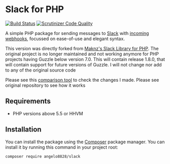 # Slack for PHP

[![Build Status](https://travis-ci.org/maknz/slack.svg?branch=master)](https://travis-ci.org/maknz/slack)
[![Scrutinizer Code Quality](https://scrutinizer-ci.com/g/maknz/slack/badges/quality-score.png?b=master)](https://scrutinizer-ci.com/g/maknz/slack/?branch=master)

A simple PHP package for sending messages to [Slack](https://slack.com) with [incoming webhooks](https://my.slack.com/services/new/incoming-webhook), focussed on ease-of-use and elegant syntax.

This version was directly forked from [Maknz's Slack Library for PHP](https://github.com/maknz/slack). The original project is no longer maintained and not working anymore for PHP projects having Guzzle below version 7.0. This will contain release 1.8.0, that will contain support for future versions of Guzzle. I will not change nor add to any of the original source code

Please see this [comparison tool](https://github.com/maknz/slack/compare/master...Angelo8828:slack:master) to check the changes I made. Please see original repository to see how it works

## Requirements

* PHP versions above 5.5 or HHVM

## Installation

You can install the package using the [Composer](https://getcomposer.org/) package manager. You can install it by running this command in your project root:

```sh
composer require angelo8828/slack
```
